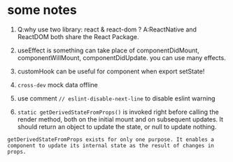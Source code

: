 # some notes

1. Q:why use two library: react & react-dom ? 
A:ReactNative and ReactDOM both share the React Package.

2. useEffect is something can take place of componentDidMount, componentWillMount, componentDidUpdate. you can use many effects.

3. customHook can be useful for component when export setState!

4. `cross-dev`  mock data offline

5. use comment `// eslint-disable-next-line` to disable eslint warning

6. `static getDerivedStateFromProps()` is invoked right before calling the render method, both on the initial mount and on subsequent updates. It should return an object to update the state, or null to update nothing.

`getDerivedStateFromProps exists for only one purpose. It enables a component to update its internal state as the result of changes in props.`


